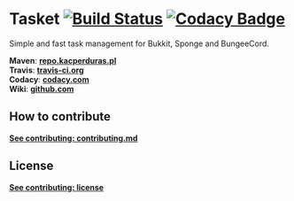
# Tasket [![Build Status](http://travis-ci.org/kacperduras/Tasket.svg?branch=master)](http://travis-ci.org/kacperduras/Tasket) [![Codacy Badge](https://api.codacy.com/project/badge/Grade/e5a8584f4c3e42278743b26d2764de21)](https://www.codacy.com/app/kacperduras/Tasket?utm_source=github.com&amp;utm_medium=referral&amp;utm_content=kacperduras/Tasket&amp;utm_campaign=Badge_Grade)
Simple and fast task management for Bukkit, Sponge and BungeeCord.

**Maven**: [**repo.kacperduras.pl**](http://repo.kacperduras.pl)  
**Travis**: [**travis-ci.org**](http://travis-ci.org/kacperduras/Tasket)  
**Codacy**: [**codacy.com**](http://www.codacy.com/app/kacperduras/Tasket/dashboard)  
**Wiki**: [**github.com**](https://github.com/kacperduras/Tasket/wiki)

## How to contribute
[**See contributing: contributing.md**](CONTRIBUTING.md)

## License
[**See contributing: license**](LICENSE)
